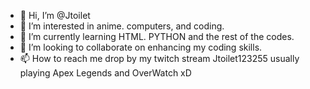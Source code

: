 - 👋 Hi, I’m @Jtoilet
- 👀 I’m interested in anime. computers, and coding.
- 🌱 I’m currently learning HTML. PYTHON and the rest of the codes.
- 💞️ I’m looking to collaborate on enhancing my coding skills.
- 📫 How to reach me drop by my twitch stream Jtoilet123255 usually playing Apex Legends and OverWatch xD
